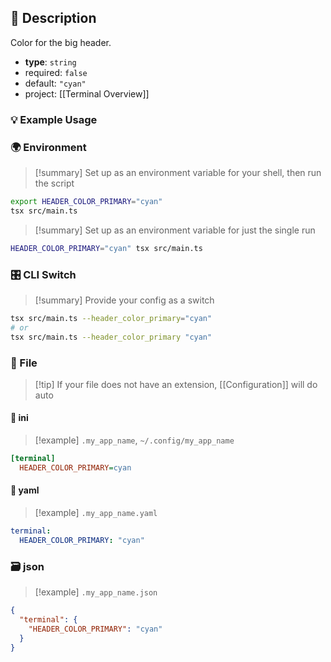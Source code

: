 ## 📜 Description

Color for the big header.

- **type**: `string`
- required: `false`
- default: `"cyan"`
- project: [[Terminal Overview]]

### 💡 Example Usage

### 🌍 Environment

> [!summary] Set up as an environment variable for your shell, then run the script
```bash
export HEADER_COLOR_PRIMARY="cyan"
tsx src/main.ts
```
> [!summary] Set up as an environment variable for just the single run

```bash
HEADER_COLOR_PRIMARY="cyan" tsx src/main.ts
```
### 🎛️ CLI Switch

> [!summary] Provide your config as a switch
```bash
tsx src/main.ts --header_color_primary="cyan"
# or
tsx src/main.ts --header_color_primary "cyan"
```
### 📁 File
> [!tip] If your file does not have an extension, [[Configuration]] will do auto
#### 📘 ini

> [!example] 
> `.my_app_name`, `~/.config/my_app_name`

```ini
[terminal]
  HEADER_COLOR_PRIMARY=cyan
```
#### 📄 yaml

> [!example]
> `.my_app_name.yaml`

```yaml
terminal:
  HEADER_COLOR_PRIMARY: "cyan"
```
### 🗃️ json

> [!example]
> `.my_app_name.json`

```json
{
  "terminal": {
    "HEADER_COLOR_PRIMARY": "cyan"
  }
}
```